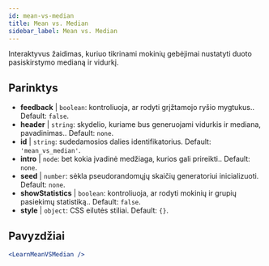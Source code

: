 ```yaml
---
id: mean-vs-median
title: Mean vs. Median
sidebar_label: Mean vs. Median
---
```


Interaktyvus žaidimas, kuriuo tikrinami mokinių gebėjimai nustatyti duoto pasiskirstymo medianą ir vidurkį.

## Parinktys

* __feedback__ | `boolean`: kontroliuoja, ar rodyti grįžtamojo ryšio mygtukus.. Default: `false`.
* __header__ | `string`: skydelio, kuriame bus generuojami vidurkis ir mediana, pavadinimas.. Default: `none`.
* __id__ | `string`: sudedamosios dalies identifikatorius. Default: `'mean_vs_median'`.
* __intro__ | `node`: bet kokia įvadinė medžiaga, kurios gali prireikti.. Default: `none`.
* __seed__ | `number`: sėkla pseudorandomųjų skaičių generatoriui inicializuoti. Default: `none`.
* __showStatistics__ | `boolean`: kontroliuoja, ar rodyti mokinių ir grupių pasiekimų statistiką.. Default: `false`.
* __style__ | `object`: CSS eilutės stiliai. Default: `{}`.


## Pavyzdžiai

```jsx live
<LearnMeanVSMedian />
```

